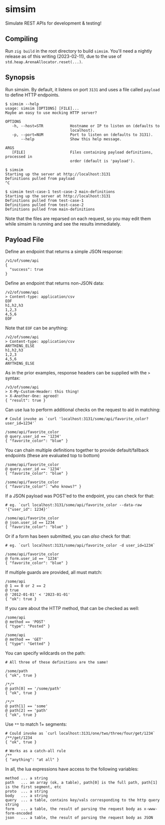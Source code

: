 # simsim

Simulate REST APIs for development & testing!

## Compiling

Run `zig build` in the root directory to build `simsim`. You'll need a
nightly release as of this writing (2023-02-11), due to the use of
`std.heap.ArenaAllocator.reset(...)`.

## Synopsis

Run simsim. By default, it listens on port `3131` and uses a file
called `payload` to define HTTP endpoints.

    $ simsim --help
    usage: simsim [OPTIONS] [FILE]...
    Maybe an easy to use mocking HTTP server?

    OPTIONS
       -h, --host=STR            Hostname or IP to listen on (defaults to
                                 localhost).
       -p, --port=NUM            Port to listen on (defaults to 3131).
           --help                Show this help message.

    ARGS
       [FILE]                    Files containing payload definitions, processed in
                                 order (default is 'payload').

    $ simsim
    Starting up the server at http://localhost:3131
    Definitions pulled from payload
    ^C

    $ simsim test-case-1 test-case-2 main-definitions
    Starting up the server at http://localhost:3131
    Definitions pulled from test-case-1
    Definitions pulled from test-case-2
    Definitions pulled from main-definitions

Note that the files are reparsed on each request, so you may edit them
while simsim is running and see the results immediately.

## Payload File

Define an endpoint that returns a simple JSON response:

    /v1/of/some/api
    {
      "success": true
    }

Define an endpoint that returns non-JSON data:

    /v2/of/some/api
    > Content-type: application/csv
    EOF
    h1,h2,h3
    1,2,3
    4,5,6
    EOF

Note that `EOF` can be anything:

    /v2/of/some/api
    > Content-type: application/csv
    ANYTHING_ELSE
    h1,h2,h3
    1,2,3
    4,5,6
    ANYTHING_ELSE

As in the prior examples, response headers can be supplied with the `>` syntax:

    /v3/of/some/api
    > X-My-Custom-Header: this thing!
    > X-Another-One: agreed!
    { "result": true }

Can use lua to perform additional checks on the request to aid in matching:

    # Could invoke as `curl 'localhost:3131/some/api/favorite_color?user_id=1234'`
    
    /some/api/favorite_color
    @ query.user_id == '1234'
    { "favorite_color": "blue" }

You can chain multiple definitions together to provide default/fallback
endpoints (these are evaluated top to bottom)

    /some/api/favorite_color
    @ query.user_id == '1234'
    { "favorite_color": "blue" }

    /some/api/favorite_color
    { "favorite_color": "who knows?" }

If a JSON payload was POST'ed to the endpoint, you can check for that:

    # eg. `curl localhost:3131/some/api/favorite_color --data-raw '{"user_id": 1234}'`
    
    /some/api/favorite_color
    @ json.user_id == 1234
    { "favorite_color": "blue" }

Or if a form has been submitted, you can _also_ check for that:

    # eg. `curl localhost:3131/some/api/favorite_color -d user_id=1234`
    
    /some/api/favorite_color
    @ form.user_id == '1234'
    { "favorite_color": "blue" }

If multiple guards are provided, all must match:

    /some/api
    @ 1 == 0 or 2 == 2
    @ true
    @ '2012-01-01' < '2023-01-01'
    { "ok": true }

If you care about the HTTP method, that can be checked as well:

    /some/api
    @ method == 'POST'
    { "type": "Posted" }

    /some/api
    @ method == 'GET'
    { "type": "Getted" }

You can specify wildcards on the path:

    # All three of these definitions are the same!
    
    /some/path
    { "ok", true }

    /*/*
    @ path[0] == '/some/path'
    { "ok", true }

    /*/*
    @ path[1] == 'some'
    @ path[2] == 'path'
    { "ok", true }

Use `**` to match 1+ segments:

    # Could invoke as `curl localhost:3131/one/two/three/four/get/1234`
    /**/get/1234
    { "ok", true }

    # Works as a catch-all rule
    /**
    { "anything": "at all" }

In all, the lua expressions have access to the following variables:

    method ... a string
    path   ... an array (ok, a table), path[0] is the full path, path[1] is the first segment, etc
    proto  ... a string
    body   ... a string
    query  ... a table, contains key/vals corresponding to the http query string
    form   ... a table, the result of parsing the request body as x-www-form-encoded
    json   ... a table, the result of parsing the request body as JSON